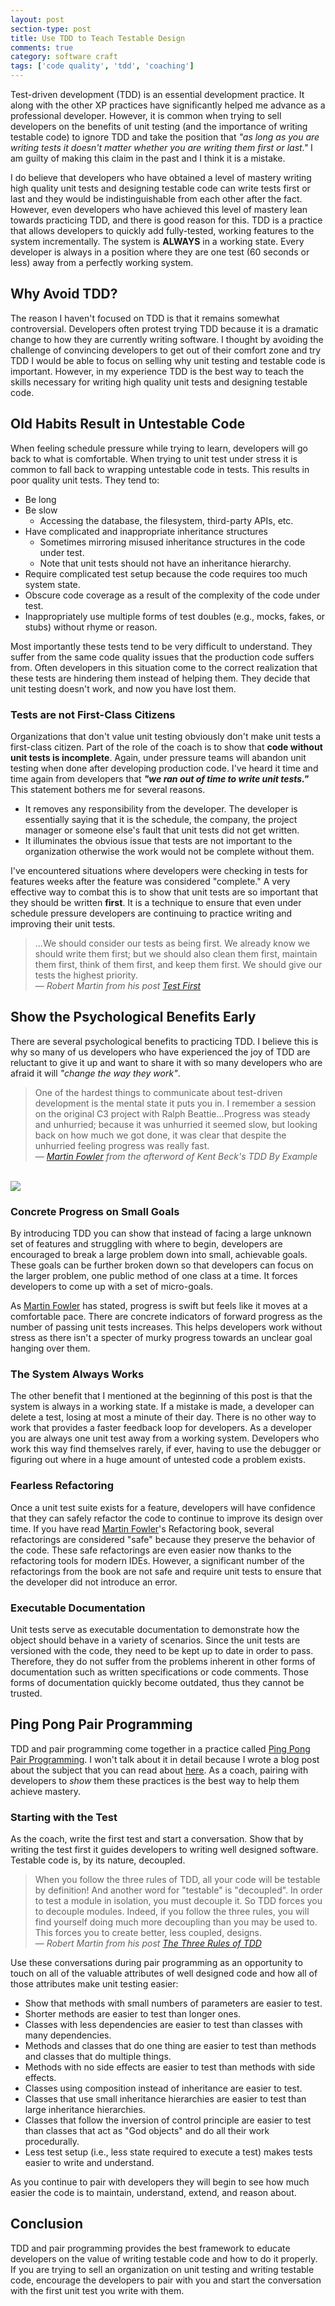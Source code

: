 ```yaml
---
layout: post
section-type: post
title: Use TDD to Teach Testable Design 
comments: true
category: software craft
tags: ['code quality', 'tdd', 'coaching']
---
```


Test-driven development (TDD) is an essential development practice. It along with the other XP practices have significantly helped me advance as a professional developer. However, it is common when trying to sell developers on the benefits of unit testing (and the importance of writing testable code) to ignore TDD and take the position that _"as long as you are writing tests it doesn't matter whether you are writing them first or last."_ I am guilty of making this claim in the past and I think it is a mistake. 

<!--more-->

I do believe that developers who have obtained a level of mastery writing high quality unit tests and designing testable code can write tests first or last and they would be indistinguishable from each other after the fact. However, even developers who have achieved this level of mastery lean towards practicing TDD, and there is good reason for this. TDD is a practice that allows developers to quickly add fully-tested, working features to the system incrementally. The system is **ALWAYS** in a working state. Every developer is always in a position where they are one test (60 seconds or less) away from a perfectly working system.

## Why Avoid TDD?
The reason I haven't focused on TDD is that it remains somewhat controversial. Developers often protest trying TDD because it is a dramatic change to how they are currently writing software. I thought by avoiding the challenge of convincing developers to get out of their comfort zone and try TDD I would be able to focus on selling why unit testing and testable code is important. However, in my experience TDD is the best way to teach the skills necessary for writing high quality unit tests and designing testable code. 

## Old Habits Result in Untestable Code
When feeling schedule pressure while trying to learn, developers will go back to what is comfortable. When trying to unit test under stress it is common to fall back to wrapping untestable code in tests. This results in poor quality unit tests. They tend to:

* Be long
* Be slow 
	* Accessing the database, the filesystem, third-party APIs, etc.
* Have complicated and inappropriate inheritance structures
	* Sometimes mirroring misused inheritance structures in the code under test. 
	* Note that unit tests should not have an inheritance hierarchy.
* Require complicated test setup because the code requires too much system state.
* Obscure code coverage as a result of the complexity of the code under test.
* Inappropriately use multiple forms of test doubles (e.g., mocks, fakes, or stubs) without rhyme or reason.

Most importantly these tests tend to be very difficult to understand. They suffer from the same code quality issues that the production code suffers from. Often developers in this situation come to the correct realization that these tests are hindering them instead of helping them. They decide that unit testing doesn't work, and now you have lost them.

### Tests are not First-Class Citizens
Organizations that don't value unit testing obviously don't make unit tests a first-class citizen. Part of the role of the coach is to show that **code without unit tests is incomplete**. Again, under pressure teams will abandon unit testing when done after developing production code. I've heard it time and time again from developers that *__"we ran out of time to write unit tests."__* This statement bothers me for several reasons. 

* It removes any responsibility from the developer. The developer is essentially saying that it is the schedule, the company, the project manager or someone else's fault that unit tests did not get written.
* It illuminates the obvious issue that tests are not important to the organization otherwise the work would not be complete without them. 

I've encountered situations where developers were checking in tests for features weeks after the feature was considered "complete." A very effective way to combat this is to show that unit tests are so important that they should be written **first**. It is a technique to ensure that even under schedule pressure developers are continuing to practice writing and improving their unit tests.

> ...We should consider our tests as being first. We already know we should write them first; but we should also clean them first, maintain them first, think of them first, and keep them first. We should give our tests the highest priority.  
>&mdash; _Robert Martin from his post [Test First](https://blog.8thlight.com/uncle-bob/2013/09/23/Test-first.html)_ 

## Show the Psychological Benefits Early
There are several psychological benefits to practicing TDD. I believe this is why so many of us developers who have experienced the joy of TDD are reluctant to give it up and want to share it with so many developers who are afraid it will _"change the way they work"_.

> One of the hardest things to communicate about test-driven development is the mental state it puts you in. I remember a session on the original C3 project with Ralph Beattie...Progress was steady and unhurried; because it was unhurried it seemed slow, but looking back on how much we got done, it was clear that despite the unhurried feeling progress was really fast.  
> &mdash; _[Martin Fowler](http://martinfowler.com/) from the afterword of Kent Beck's TDD By Example_

<br/>
<img class="img-responsive center-block" src="/img/tdd_by_example.jpg" />

### Concrete Progress on Small Goals

By introducing TDD you can show that instead of facing a large unknown set of features and struggling with where to begin, developers are encouraged to break a large problem down into small, achievable goals. These goals can be further broken down so that developers can focus on the larger problem, one public method of one class at a time. It forces developers to come up with a set of micro-goals. 

As [Martin Fowler](http://martinfowler.com/) has stated, progress is swift but feels like it moves at a comfortable pace. There are concrete indicators of forward progress as the number of passing unit tests increases. This helps developers work without stress as there isn't a specter of murky progress towards an unclear goal hanging over them.

### The System Always Works

The other benefit that I mentioned at the beginning of this post is that the system is always in a working state. If a mistake is made, a developer can delete a test, losing at most a minute of their day. There is no other way to work that provides a faster feedback loop for developers. As a developer you are always one unit test away from a working system. Developers who work this way find themselves rarely, if ever, having to use the debugger or figuring out where in a huge amount of untested code a problem exists.

### Fearless Refactoring

Once a unit test suite exists for a feature, developers will have confidence that they can safely refactor the code to continue to improve its design over time. If you have read [Martin Fowler](http://martinfowler.com/)'s Refactoring book, several refactorings are considered "safe" because they preserve the behavior of the code. These safe refactorings are even easier now thanks to the refactoring tools for modern IDEs. However, a significant number of the refactorings from the book are not safe and require unit tests to ensure that the developer did not introduce an error.

### Executable Documentation
Unit tests serve as executable documentation to demonstrate how the object should behave in a variety of scenarios. Since the unit tests are versioned with the code, they need to be kept up to date in order to pass. Therefore, they do not suffer from the problems inherent in other forms of documentation such as written specifications or code comments. Those forms of documentation quickly become outdated, thus they cannot be trusted.

## Ping Pong Pair Programming

TDD and pair programming come together in a practice called [Ping Pong Pair Programming](/2015/04/18/ping-pong-pair-programming.html). I won't talk about it in detail because I wrote a blog post about the subject that you can read about [here](/2015/04/18/ping-pong-pair-programming.html). As a coach, pairing with developers to *show* them these practices is the best way to help them achieve mastery. 

### Starting with the Test

As the coach, write the first test and start a conversation. Show that by writing the test first it guides developers to writing well designed software. Testable code is, by its nature, decoupled.

> When you follow the three rules of TDD, all your code will be testable by definition! And another word for "testable" is "decoupled". In order to test a module in isolation, you must decouple it. So TDD forces you to decouple modules. Indeed, if you follow the three rules, you will find yourself doing much more decoupling than you may be used to. This forces you to create better, less coupled, designs.  
> &mdash; _Robert Martin from his post [The Three Rules of TDD](http://butunclebob.com/ArticleS.UncleBob.TheThreeRulesOfTdd)_

Use these conversations during pair programming as an opportunity to touch on all of the valuable attributes of well designed code and how all of those attributes make unit testing easier:

* Show that methods with small numbers of parameters are easier to test. 
* Shorter methods are easier to test than longer ones.  
* Classes with less dependencies are easier to test than classes with many dependencies.
* Methods and classes that do one thing are easier to test than methods and classes that do multiple things. 
* Methods with no side effects are easier to test than methods with side effects. 
* Classes using composition instead of inheritance are easier to test.
* Classes that use small inheritance hierarchies are easier to test than large inheritance hierarchies.
* Classes that follow the inversion of control principle are easier to test than classes that act as "God objects" and do all their work procedurally.
* Less test setup (i.e., less state required to execute a test) makes tests easier to write and understand.

As you continue to pair with developers they will begin to see how much easier the code is to maintain, understand, extend, and reason about.

## Conclusion
TDD and pair programming provides the best framework to educate developers on the value of writing testable code and how to do it properly. If you are trying to sell an organization on unit testing and writing testable code, encourage the developers to pair with you and start the conversation with the first unit test you write with them.
